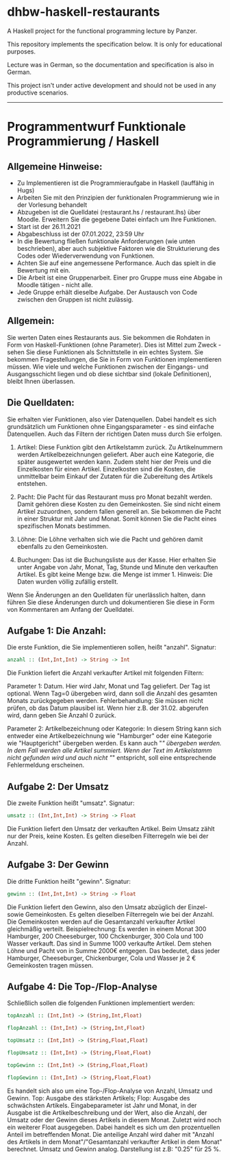 # dhbw-haskell-restaurants

A Haskell project for the functional programming lecture by Panzer.

This repository implements the specification below. It is only for educational
purposes.

Lecture was in German, so the documentation and specification is also in
German.

This project isn't under active development and should not be used in any
productive scenarios.

---

# Programmentwurf Funktionale Programmierung / Haskell

## Allgemeine Hinweise:

* Zu Implementieren ist die Programmieraufgabe in Haskell (lauffähig in Hugs)
* Arbeiten Sie mit den Prinzipien der funktionalen Programmierung wie in der
  Vorlesung behandelt
* Abzugeben ist die Quelldatei (restaurant.hs / restaurant.lhs) über Moodle.
  Erweitern Sie die gegebene Datei einfach um Ihre Funktionen.
* Start ist der 26.11.2021
* Abgabeschluss ist der 07.01.2022, 23:59 Uhr
* In die Bewertung fließen funktionale Anforderungen (wie unten beschrieben),
  aber auch subjektive Faktoren wie die Strukturierung des Codes oder
  Wiederverwendung von Funktionen.
* Achten Sie auf eine angemessene Performance. Auch das spielt in die Bewertung
  mit ein.
* Die Arbeit ist eine Gruppenarbeit. Einer pro Gruppe muss eine Abgabe in
  Moodle tätigen - nicht alle.
* Jede Gruppe erhält dieselbe Aufgabe. Der Austausch von Code zwischen den
  Gruppen ist nicht zulässig.

## Allgemein:

Sie werten Daten eines Restaurants aus. Sie bekommen die Rohdaten in Form von
Haskell-Funktionen (ohne Parameter). Dies ist Mittel zum Zweck - sehen Sie
diese Funktionen als Schnittstelle in ein echtes System. Sie bekommen
Fragestellungen, die Sie in Form von Funktionen implementieren müssen. Wie
viele und welche Funktionen zwischen der Eingangs- und Ausgangsschicht liegen
und ob diese sichtbar sind (lokale Definitionen), bleibt Ihnen überlassen.

## Die Quelldaten:

Sie erhalten vier Funktionen, also vier Datenquellen. Dabei handelt es sich
grundsätzlich um Funktionen ohne Eingangsparameter - es sind einfache
Datenquellen. Auch das Filtern der richtigen Daten muss durch Sie erfolgen.

1. Artikel: Diese Funktion gibt den Artikelstamm zurück. Zu Artikelnummern
werden Artikelbezeichnungen geliefert. Aber auch eine Kategorie, die später
ausgewertet werden kann. Zudem steht hier der Preis und die Einzelkosten für
einen Artikel. Einzelkosten sind die Kosten, die unmittelbar beim Einkauf der
Zutaten für die Zubereitung des Artikels entstehen.

2. Pacht: Die Pacht für das Restaurant muss pro Monat bezahlt werden. Damit
gehören diese Kosten zu den Gemeinkosten. Sie sind nicht einem Artikel
zuzuordnen, sondern fallen generell an. Sie bekommen die Pacht in einer
Struktur mit Jahr und Monat. Somit können Sie die Pacht eines spezifischen
Monats bestimmen.

3. Löhne: Die Löhne verhalten sich wie die Pacht und gehören damit ebenfalls zu
den Gemeinkosten.

4. Buchungen: Das ist die Buchungsliste aus der Kasse. Hier erhalten Sie unter
Angabe von Jahr, Monat, Tag, Stunde und Minute den verkauften Artikel. Es gibt
keine Menge bzw. die Menge ist immer 1. Hinweis: Die Daten wurden völlig zufällig
erstellt.

Wenn Sie Änderungen an den Quelldaten für unerlässlich halten, dann führen Sie
diese Änderungen durch und dokumentieren Sie diese in Form von Kommentaren am
Anfang der Quelldatei.

## Aufgabe 1: Die Anzahl:

Die erste Funktion, die Sie implementieren sollen, heißt "anzahl". Signatur:
```haskell
anzahl :: (Int,Int,Int) -> String -> Int
```

Die Funktion liefert die Anzahl verkaufter Artikel mit folgenden Filtern:

Parameter 1: Datum. Hier wird Jahr, Monat und Tag geliefert. Der Tag ist
optional. Wenn Tag=0 übergeben wird, dann soll die Anzahl des gesamten Monats
zurückgegeben werden. Fehlerbehandlung: Sie müssen nicht prüfen, ob das Datum
plausibel ist. Wenn hier z.B. der 31.02. abgerufen wird, dann geben Sie Anzahl
0 zurück.

Parameter 2: Artikelbezeichnung oder Kategorie: In diesem String kann sich
entweder eine Artikelbezeichnung wie "Hamburger" oder eine Kategorie wie
"Hauptgericht" übergeben werden. Es kann auch "*" übergeben werden. In dem Fall
werden alle Artikel summiert. Wenn der Text im Artikelstamm nicht gefunden wird
und auch nicht "*" entspricht, soll eine entsprechende Fehlermeldung erscheinen.

## Aufgabe 2: Der Umsatz

Die zweite Funktion heißt "umsatz". Signatur:
```haskell
umsatz :: (Int,Int,Int) -> String -> Float
```

Die Funktion liefert den Umsatz der verkauften Artikel. Beim Umsatz zählt nur
der Preis, keine Kosten. Es gelten dieselben Filterregeln wie bei der Anzahl.

## Aufgabe 3: Der Gewinn

Die dritte Funktion heißt "gewinn". Signatur:

```haskell
gewinn :: (Int,Int,Int) -> String -> Float
```

Die Funktion liefert den Gewinn, also den Umsatz abzüglich der Einzel- sowie
Gemeinkosten. Es gelten dieselben Filterregeln wie bei der Anzahl. Die
Gemeinkosten werden auf die Gesamtanzahl verkaufter Artikel gleichmäßig
verteilt. Beispielrechnung: Es werden in einem Monat 300 Hamburger, 200
Cheeseburger, 100 Chckenburger, 300 Cola und 100 Wasser verkauft. Das sind in
Summe 1000 verkaufte Artikel. Dem stehen Löhne und Pacht von in Summe 2000€
entgegen. Das bedeutet, dass jeder Hamburger, Cheeseburger, Chickenburger, Cola
und Wasser je 2 € Gemeinkosten tragen müssen.

## Aufgabe 4: Die Top-/Flop-Analyse

Schließlich sollen die folgenden Funktionen implementiert werden:

```haskell
topAnzahl :: (Int,Int) -> (String,Int,Float)

flopAnzahl :: (Int,Int) -> (String,Int,Float)

topUmsatz :: (Int,Int) -> (String,Float,Float)

flopUmsatz :: (Int,Int) -> (String,Float,Float)

topGewinn :: (Int,Int) -> (String,Float,Float)

flopGewinn :: (Int,Int) -> (String,Float,Float)
```

Es handelt sich also um eine Top-/Flop-Analyse von Anzahl, Umsatz und Gewinn.
Top: Ausgabe des stärksten Artikels; Flop: Ausgabe des schwächsten Artikels.
Eingabeparameter ist Jahr und Monat, in der Ausgabe ist die Artikelbeschreibung
und der Wert, also die Anzahl, der Umsatz oder der Gewinn dieses Artikels in
diesem Monat. Zuletzt wird noch ein weiterer Float ausgegeben. Dabei handelt es
sich um den prozentuellen Anteil im betreffenden Monat. Die anteilige Anzahl
wird daher mit "Anzahl des Artikels in dem Monat"/"Gesamtanzahl verkaufter
Artikel in dem Monat" berechnet. Umsatz und Gewinn analog. Darstellung ist z.B:
"0.25" für 25 %.
